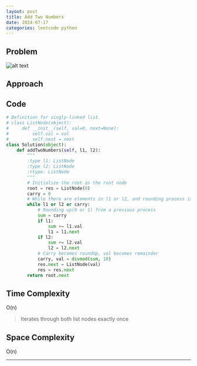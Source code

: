 ```yaml
---
layout: post
title: Add Two Numbers 
date: 2024-07-17
categories: leetcode python
---
```


## Problem
![alt text](/blog/public/img/AddTwoNumbers.png)

## Approach


## Code
```python
# Definition for singly-linked list.
# class ListNode(object):
#     def __init__(self, val=0, next=None):
#         self.val = val
#         self.next = next
class Solution(object):
    def addTwoNumbers(self, l1, l2):
        """
        :type l1: ListNode
        :type l2: ListNode
        :rtype: ListNode
        """
        # Initialize the root as the root node
        root = res = ListNode(0)
        carry = 0
        # While there are elements in l1 or l2, and rounding process is incomplete
        while l1 or l2 or carry:
            # Rounding up(0 or 1) from a previous process
            sum = carry
            if l1:
                sum += l1.val
                l1 = l1.next
            if l2:
                sum += l2.val
                l2 = l2.next
            # Carry becomes roundUp, val becomes remainder
            carry, val = divmod(sum, 10)
            res.next = ListNode(val)
            res = res.next
        return root.next
```

## Time Complexity
O(n)
> Iterates through both list nodes exactly once

## Space Complexity
O(n)
> 

---